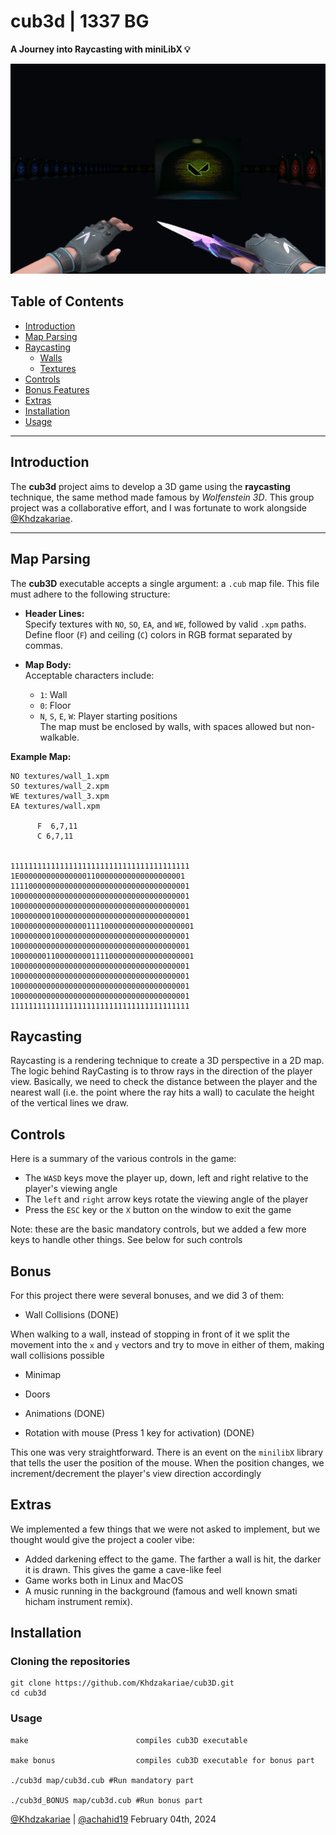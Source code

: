 # cub3d | 1337 BG

**A Journey into Raycasting with miniLibX 💡**

<div align="center">
    <img src="sprite_frames/Screenshot from 2024-12-04 15-58-52.png">
</div>

## Table of Contents

- [Introduction](#introduction)
- [Map Parsing](#map-parsing)
- [Raycasting](#raycasting)
    - [Walls](#walls)
    - [Textures](#textures)
- [Controls](#controls)
- [Bonus Features](#bonus-features)
- [Extras](#extras)
- [Installation](#installation)
- [Usage](#usage)

---

## Introduction

The **cub3d** project aims to develop a 3D game using the **raycasting** technique, the same method made famous by *Wolfenstein 3D*. This group project was a collaborative effort, and I was fortunate to work alongside [@Khdzakariae](https://github.com/Khdzakariae/).

---

## Map Parsing

The **cub3D** executable accepts a single argument: a `.cub` map file. This file must adhere to the following structure:

- **Header Lines:**  
  Specify textures with `NO`, `SO`, `EA`, and `WE`, followed by valid `.xpm` paths. Define floor (`F`) and ceiling (`C`) colors in RGB format separated by commas.

- **Map Body:**  
  Acceptable characters include:
  - `1`: Wall
  - `0`: Floor
  - `N`, `S`, `E`, `W`: Player starting positions  
  The map must be enclosed by walls, with spaces allowed but non-walkable.

**Example Map:**
```plaintext
NO textures/wall_1.xpm
SO textures/wall_2.xpm
WE textures/wall_3.xpm
EA textures/wall.xpm

      F  6,7,11    
      C 6,7,11


1111111111111111111111111111111111111111
1E0000000000000001100000000000000000001            
1111000000000000000000000000000000000001            
1000000000000000000000000000000000000001            
1000000000000000000000000000000000000001            
1000000001000000000000000000000000000001            
10000000000000000111100000000000000000001            
1000000001000000000000000000000000000001            
1000000000000000000000000000000000000001            
10000000110000000011110000000000000000001            
1000000000000000000000000000000000000001            
1000000000000000000000000000000000000001            
1000000000000000000000000000000000000001            
1000000000000000000000000000000000000001            
1111111111111111111111111111111111111111
```


## Raycasting

Raycasting is a rendering technique to create a 3D perspective in a 2D map. 
The logic behind RayCasting is to throw rays in the direction of the player view. Basically, we need to check the distance between the player and the nearest wall (i.e. the point where the ray hits a wall) to caculate the height of the vertical lines we draw.

## Controls

Here is a summary of the various controls in the game:

- The ``WASD`` keys move the player up, down, left and right relative to the player's viewing angle
- The ``left`` and ``right`` arrow keys rotate the viewing angle of the player
- Press the ``ESC`` key or the ``X`` button on the window to exit the game

Note: these are the basic mandatory controls, but we added a few more keys to handle other things. See below for such controls

## Bonus

For this project there were several bonuses, and we did 3 of them:

* Wall Collisions (DONE)

When walking to a wall, instead of stopping in front of it we split the movement into the ``x`` and ``y`` vectors and try to move in either of them, making wall collisions possible

* Minimap

* Doors

* Animations (DONE)

* Rotation with mouse (Press 1 key for activation) (DONE)

This one was very straightforward. There is an event on the ``minilibX`` library that tells the user the position of the mouse. When the position changes, we increment/decrement the player's view direction accordingly

## Extras

We implemented a few things that we were not asked to implement, but we thought would give the project a cooler vibe:

- Added darkening effect to the game. The farther a wall is hit, the darker it is drawn. This gives the game a cave-like feel
- Game works both in Linux and MacOS
- A music running in the background (famous and well known smati hicham instrument remix).

## Installation

### Cloning the repositories
```shell
git clone https://github.com/Khdzakariae/cub3D.git
cd cub3d
```

### Usage

```
make                        compiles cub3D executable

make bonus                  compiles cub3D executable for bonus part

./cub3d map/cub3d.cub #Run mandatory part

./cub3d_BONUS map/cub3d.cub #Run bonus part
```

[@Khdzakariae](https://github.com/Khdzakariae/) | [@achahid19](https://github.com/achahid19/) February 04th, 2024
